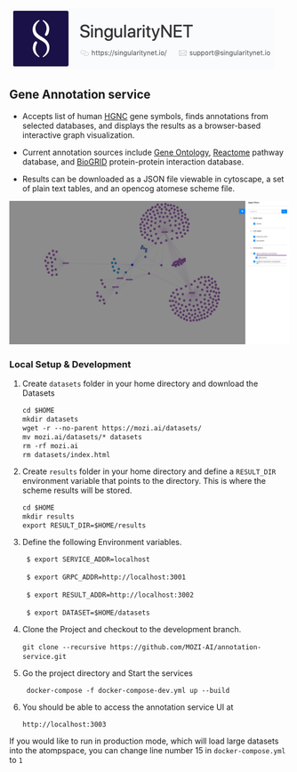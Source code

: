 [issue-template]: ../../issues/new?template=BUG_REPORT.md
[feature-template]: ../../issues/new?template=FEATURE_REQUEST.md

![singnetlogo](docs/assets/singnet-logo.jpg 'SingularityNET')

## Gene Annotation service

- Accepts list of human [HGNC](https://www.genenames.org/tools/search/#!/genes) gene symbols, finds annotations from selected databases, and displays the results as a browser-based interactive graph visualization.

- Current annotation sources include [Gene Ontology](http://geneontology.org), [Reactome](http://reactome.org) pathway database, and [BioGRID](http://thebiogrid.org) protein-protein interaction database.

- Results can be downloaded as a JSON file viewable in cytoscape, a set of plain text tables, and an opencog atomese scheme file.

!["gene annotation UI screenshot"](gene-annotation-screenshot.png?raw=true "gene annotation UI screenshot")

### Local Setup & Development

    
1. Create `datasets` folder in your home directory and download the Datasets

    ```
    cd $HOME
    mkdir datasets 
    wget -r --no-parent https://mozi.ai/datasets/
    mv mozi.ai/datasets/* datasets
    rm -rf mozi.ai
    rm datasets/index.html
    ```

2. Create `results` folder in your home directory and define a `RESULT_DIR` environment variable that points to the directory. This is where the scheme results will be stored. 

    ```
    cd $HOME
    mkdir results 
    export RESULT_DIR=$HOME/results
    ```

3. Define the following Environment variables.


        $ export SERVICE_ADDR=localhost

        $ export GRPC_ADDR=http://localhost:3001

        $ export RESULT_ADDR=http://localhost:3002
        
        $ export DATASET=$HOME/datasets


4. Clone the Project and checkout to the development branch.

    ```git clone --recursive https://github.com/MOZI-AI/annotation-service.git```


5. Go the project directory and Start the services

        docker-compose -f docker-compose-dev.yml up --build

6.  You should be able to access the annotation service UI at

        http://localhost:3003

If you would like to run in production mode, which will load large datasets into the atompspace, you can change line number 15 in `docker-compose.yml` to `1`
